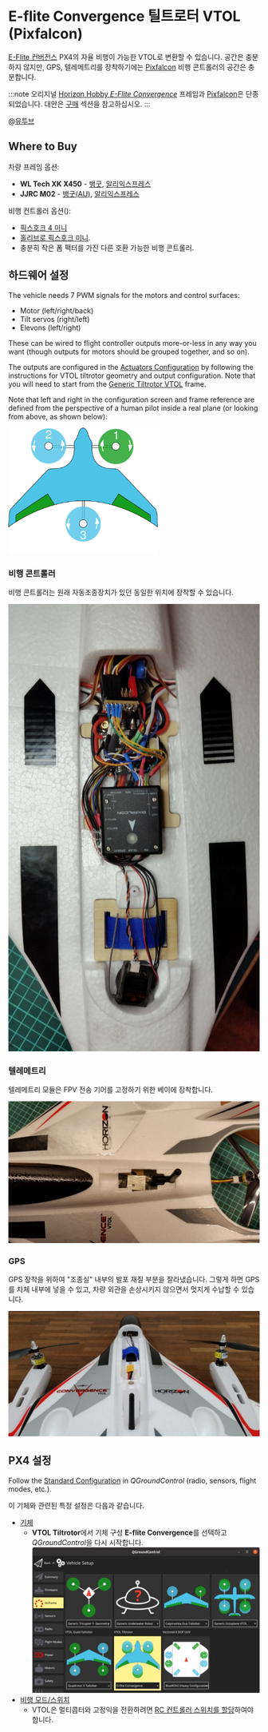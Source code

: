 # E-flite Convergence 틸트로터 VTOL (Pixfalcon)

[E-Flite 컨버전스](https://youtu.be/HNedXQ_jhYo) PX4의 자율 비행이 가능한 VTOL로 변환할 수 있습니다. 공간은 충분하지 않지만, GPS, 텔레메트리를 장착하기에는 [Pixfalcon](../flight_controller/pixfalcon.md) 비행 콘트롤러의 공간은 충분합니다.

:::note
오리지널 [Horizon Hobby *E-Flite Convergence*](https://www.modelflight.com.au/e-flite-convergence-vtol-bnf-basic.html) 프레임과 [Pixfalcon](../flight_controller/pixfalcon.md)은 단종되었습니다. 대안은 [구매](#purchase) 섹션을 참고하십시오. :::

@[유투브](https://youtu.be/E61P2f2WPNU)


## Where to Buy

차량 프레임 옵션:
- **WL Tech XK X450** - [뱅굿](https://usa.banggood.com/XK-X450-VTOL-2_4G-6CH-EPO-450mm-Wingspan-3D-or-6G-Mode-Switchable-Aerobatics-RC-Airplane-RTF-p-1533418.html), [알리익스프레스](https://www.aliexpress.com/item/1005001946025611.html)
- **JJRC M02** - [뱅굿(AU)](https://au.banggood.com/JJRC-M02-2_4G-6CH-450mm-Wingspan-EPO-Brushless-6-axis-Gyro-Aerobatic-RC-Airplane-RTF-3D-or-6G-Mode-Aircraft-p-1588201.html), [알리익스프레스](https://www.aliexpress.com/item/4001031497018.html)

비행 컨트롤러 옵션():
- [픽스호크 4 미니](../flight_controller/pixhawk4_mini.md)
- [홀리브로 픽스호크 미니](../flight_controller/pixhawk_mini.md).
- 충분히 작은 폼 팩터를 가진 다른 호환 가능한 비행 콘트롤러.

## 하드웨어 설정

The vehicle needs 7 PWM signals for the motors and control surfaces:
- Motor (left/right/back)
- Tilt servos (right/left)
- Elevons (left/right)

These can be wired to flight controller outputs more-or-less in any way you want (though outputs for motors should be grouped together, and so on).

The outputs are configured in the [Actuators Configuration](../config/actuators.md) by following the instructions for VTOL tiltrotor geometry and output configuration. Note that you will need to start from the [Generic Tiltrotor VTOL](../airframes/airframe_reference.md#vtol_vtol_tiltrotor_generic_tiltrotor_vtol) frame.

Note that left and right in the configuration screen and frame reference are defined from the perspective of a human pilot inside a real plane (or looking from above, as shown below):

<img src="../../assets/airframes/types/VTOLTiltRotor_eflite_convergence.svg" width="300px" />


### 비행 콘트롤러

비행 콘트롤러는 원래 자동조종장치가 있던 동일한 위치에 장착할 수 있습니다.

![Pixfalcon 장착](../../assets/airframes/vtol/eflite_convergence_pixfalcon/eflight_convergence_pixfalcon_mounting.jpg)

### 텔레메트리

텔레메트리 모듈은 FPV 전송 기어를 고정하기 위한 베이에 장착합니다.

![텔레메트리 장착](../../assets/airframes/vtol/eflite_convergence_pixfalcon/eflight_convergence_telemetry_module.jpg)

### GPS

GPS 장착을 위하여 "조종실" 내부의 발포 재질 부분을 잘라냈습니다. 그렇게 하면 GPS를 차체 내부에 넣을 수 있고, 차량 외관을 손상시키지 않으면서 멋지게 수납할 수 있습니다.

![GPS 장착](../../assets/airframes/vtol/eflite_convergence_pixfalcon/eflight_convergence_gps_mounting.jpg)


## PX4 설정

Follow the [Standard Configuration](../config/README.md) in *QGroundControl* (radio, sensors, flight modes, etc.).

이 기체와 관련된 특정 설정은 다음과 같습니다.
- [기체](../config/airframe.md)
  - **VTOL Tiltrotor**에서 기체 구성 **E-flite Convergence**를 선택하고 *QGroundControl*을 다시 시작합니다. ![QGroundControl 차량 설정 - 기체 선택 E-Flight](../../assets/airframes/vtol/eflite_convergence_pixfalcon/qgc_setup_airframe.jpg)
- [비행 모드/스위치](../config/flight_mode.md)
  - VTOL은 멀티콥터와 고정익을 전환하려면 [RC 컨트롤러 스위치를 할당](../config/flight_mode.md#what-flight-modes-and-switches-should-i-set)하여야 합니다.
